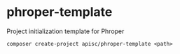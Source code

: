 # phroper-template
Project initialization template for Phroper

```
composer create-project apisc/phroper-template <path>
```
